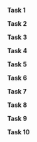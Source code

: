
**Task 1** 


**Task 2**


**Task 3**


**Task 4**


**Task 5**


**Task 6**


**Task 7**


**Task 8**


**Task 9**


**Task 10**

